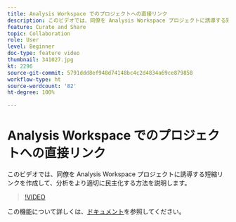 ```yaml
---
title: Analysis Workspace でのプロジェクトへの直接リンク
description: このビデオでは、同僚を Analysis Workspace プロジェクトに誘導する短縮リンクを作成して、分析をより適切に民主化する方法を説明します。
feature: Curate and Share
topic: Collaboration
role: User
level: Beginner
doc-type: feature video
thumbnail: 341027.jpg
kt: 2296
source-git-commit: 5791ddd8ef948d74148bc4c2d4834a69ce879858
workflow-type: ht
source-wordcount: '82'
ht-degree: 100%

---
```


# Analysis Workspace でのプロジェクトへの直接リンク

このビデオでは、同僚を Analysis Workspace プロジェクトに誘導する短縮リンクを作成して、分析をより適切に民主化する方法を説明します。

>[!VIDEO](https://video.tv.adobe.com/v/341027/?quality=12&learn=on)

この機能について詳しくは、[ドキュメント](https://experienceleague.adobe.com/docs/analytics/analyze/analysis-workspace/curate-share/shareable-links.html?lang=ja)を参照してください。
